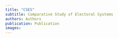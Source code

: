 ```yaml
---
title: "CSES"
subtitle: Comparative Study of Electoral Systems
authors: Authors
publication: Publication
images: 
---
```


